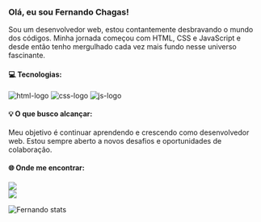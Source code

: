 
### Olá, eu sou Fernando Chagas! 

Sou um desenvolvedor web, estou contantemente desbravando o mundo dos códigos. Minha jornada começou com HTML, CSS e JavaScript e desde então tenho mergulhado cada vez mais fundo nesse universo fascinante.

#### 💻 Tecnologias:

<img src="https://img.shields.io/badge/HTML5-E34F26?style=for-the-badge&logo=html5&logoColor=white" alt="html-logo"> 
<img src="https://img.shields.io/badge/CSS3-1572B6?style=for-the-badge&logo=css3&logoColor=white" alt="css-logo"> 
<img src="https://img.shields.io/badge/JavaScript-323330?style=for-the-badge&logo=javascript&logoColor=F7DF1E" alt="js-logo">


#### 💡 O que busco alcançar:

Meu objetivo é continuar aprendendo e crescendo como desenvolvedor web. Estou sempre aberto a novos desafios e oportunidades de colaboração.

#### 🌐 Onde me encontrar:
 <a href="https://www.linkedin.com/in/fernando-pro/" target="_blank"> <img src="https://img.shields.io/badge/LinkedIn-0077B5?style=for-the-badge&logo=linkedin&logoColor=white"/></a>
 <br>
 <a href="mailto:fernando.chaggas@outlook.com"> <img src="https://img.shields.io/badge/Microsoft_Outlook-0078D4?style=for-the-badge&logo=microsoft-outlook&logoColor=white"/></a>
 <br>

![Fernando stats](https://github-readme-stats.vercel.app/api?username=fernandochaggas&theme=flag-india_icons=true)

